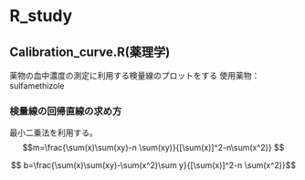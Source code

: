 # R_study

## Calibration_curve.R(薬理学)
薬物の血中濃度の測定に利用する検量線のプロットをする
使用薬物：sulfamethizole
### 検量線の回帰直線の求め方
最小二乗法を利用する。
$$m=\frac{\sum(x)\sum(xy)-n \sum(xy)}{[\sum(x)]^2-n\sum(x^2)} $$

$$ b=\frac{\sum(x)\sum(xy)-\sum(x^2)\sum y}{[\sum(x)]^2-n \sum(x^2)}$$
